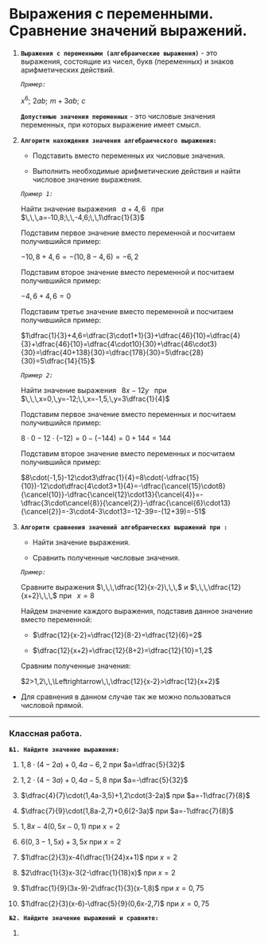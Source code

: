 # Выражения с переменными. Сравнение значений выражений.

1) **`Выражения с переменными (алгебраические выражения)`** - это выражения, состоящие из чисел, букв (переменных) и знаков арифметических действий.
   
   *`Пример:`*
   
   $x^6;\,\,2ab;\,\,m+3ab;\,\,c$
   
   **`Допустимые значения переменных`** - это числовые значения переменных, при которых выражение имеет смысл.

1) **`Алгоритм нахождения значения алгебраического выражения:`**
   
   - Подставить вместо переменных их числовые значения.

   - Выполнить необходимые арифметические действия и найти числовое значение выражения.

   *`Пример 1:`*

   Найти значение выражения $\,\,\,a+4,6\,\,\,$ при $\,\,\,a=-10,8;\,\,-4,6;\,\,1\dfrac{1}{3}$

   Подставим первое значение вместо переменной и посчитаем получившийся пример: 

   $-10,8+4,6=-(10,8-4,6)=-6,2$

   Подставим второе значение вместо переменной и посчитаем получившийся пример:

   $-4,6+4,6=0$

   Подставим третье значение вместо переменной и посчитаем получившийся пример:

   $1\dfrac{1}{3}+4,6=\dfrac{3\cdot1+1}{3}+\dfrac{46}{10}=\dfrac{4}{3}+\dfrac{46}{10}=\dfrac{4\cdot10}{30}+\dfrac{46\cdot3}{30}=\dfrac{40+138}{30}=\dfrac{178}{30}=5\dfrac{28}{30}=5\dfrac{14}{15}$

   *`Пример 2:`*

   Найти значение выражения $\,\,\,8x-12y\,\,\,$ при $\,\,\,x=0,\,y=-12;\,\,x=-1,5,\,y=3\dfrac{1}{4}$

   Подставим первое значение вместо переменных и посчитаем получившийся пример:

   $8\cdot0-12\cdot(-12)=0-(-144)=0+144=144$

   Подставим второе значение вместо переменных и посчитаем получившийся пример:

   $8\cdot(-1,5)-12\cdot3\dfrac{1}{4}=8\cdot(-\dfrac{15}{10})-12\cdot\dfrac{4\cdot3+1}{4}=-\dfrac{\cancel{15}\cdot8}{\cancel{10}}-\dfrac{\cancel{12}\cdot13}{\cancel{4}}=-\dfrac{3\cdot\cancel{8}}{\cancel{2}}-\dfrac{\cancel{6}\cdot13}{\cancel{2}}=-3\cdot4-3\cdot13=-12-39=-(12+39)=-51$

2) **`Алгоритм сравнения значений алгебраических выражений при :`**
   
   - Найти значение выражения.

   - Сравнить полученные числовые значения.

   *`Пример:`*

   Сравните выражения $\,\,\,\dfrac{12}{x-2}\,\,\,$ и $\,\,\,\dfrac{12}{x+2}\,\,\,$ при $\,\,\,x=8$

   Найдем значение каждого выражения, подставив данное значение вместо переменной:

   - $\dfrac{12}{x-2}=\dfrac{12}{8-2}=\dfrac{12}{6}=2$

   - $\dfrac{12}{x+2}=\dfrac{12}{8+2}=\dfrac{12}{10}=1,2$

   Сравним полученные значения:

   $2>1,2\,\,\Leftrightarrow\,\,\dfrac{12}{x-2}>\dfrac{12}{x+2}$

- Для сравнения в данном случае так же можно пользоваться числовой прямой.
***
### Классная работа.

**`№1. Найдите значение выражения:`**

1) $1,8\cdot(4-2a)+0,4a-6,2$ при $a=\dfrac{5}{32}$

2) $1,2\cdot(4-3a)+0,4a-5,8$ при $a=-\dfrac{5}{32}$

3) $\dfrac{4}{7}\cdot(1,4a-3,5)+1,2\cdot(3-2a)$ при $a=-1\dfrac{7}{8}$

4) $\dfrac{7}{9}\cdot(1,8a-2,7)+0,6(2-3a)$ при $a=-1\dfrac{7}{8}$

5) $1,8x-4(0,5x-0,1)$ при $x=2$

6) $6(0,3-1,5x)+3,5x$ при $x=2$

7) $1\dfrac{2}{3}x-4(\dfrac{1}{24}x+1)$ при $x=2$

8) $2\dfrac{1}{3}x-3(2-\dfrac{1}{18}x)$ при $x=2$

9) $1\dfrac{1}{9}(3x-9)-2\dfrac{1}{3}(x-1,8)$ при $x=0,75$

10) $1\dfrac{2}{3}(x-6)-\dfrac{5}{9}(0,6x-2,7)$ при $x=0,75$

**`№2. Найдите значение выражений и сравните:`**

1) 